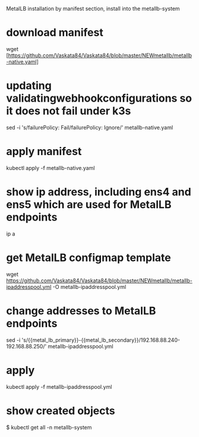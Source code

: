 MetalLB installation by manifest section, install into the metallb-system 
# download manifest
wget [https://github.com/Vaskata84/Vaskata84/blob/master/NEWmetallb/metallb-native.yaml]

# updating validatingwebhookconfigurations so it does not fail under k3s
sed -i 's/failurePolicy: Fail/failurePolicy: Ignore/' metallb-native.yaml

# apply manifest
kubectl apply -f metallb-native.yaml

# show ip address, including ens4 and ens5 which are used for MetalLB endpoints
ip a

# get MetalLB configmap template
wget https://github.com/Vaskata84/Vaskata84/blob/master/NEWmetallb/metallb-ipaddresspool.yml -O metallb-ipaddresspool.yml

# change addresses to MetalLB endpoints
sed -i 's/{{metal_lb_primary}}-{{metal_lb_secondary}}/192.168.88.240-192.168.88.250/' metallb-ipaddresspool.yml

# apply
kubectl apply -f metallb-ipaddresspool.yml

# show created objects
$ kubectl get all -n metallb-system
